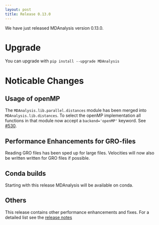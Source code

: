 ```yaml
---
layout: post
title: Release 0.13.0
---
```


We have just released MDAnalysis version 0.13.0.

# Upgrade

You can upgrade with `pip install --upgrade MDAnalysis`

# Noticable Changes

## Usage of openMP

The `MDAnalysis.lib.parallel.distances` module has been merged into
`MDAnalysis.lib.distances`. To select the openMP implementation all functions in
that module now accept a `backend='openMP'` keyword. See
[#530](https://github.com/MDAnalysis/mdanalysis/issues/530).

## Performance Enhancements for GRO-files

Reading GRO files has been sped up for large files. Velocities will now also be
written written for GRO files if possible.

## Conda builds

Starting with this release MDAnalysis will be available on conda.

## Others

This release contains other performance enhancements and fixes. For a detailed
list see the
[release notes](https://github.com/MDAnalysis/mdanalysis/wiki/ReleaseNotes0130)
